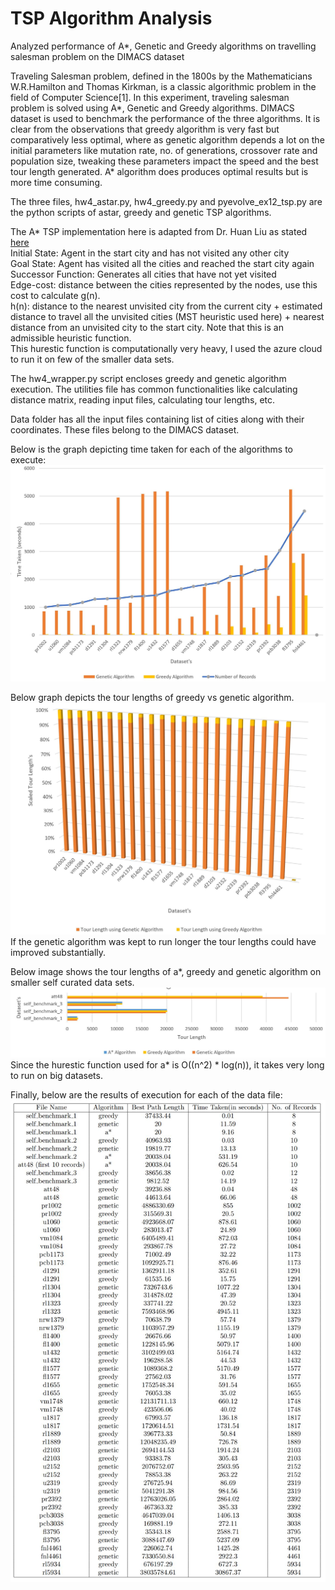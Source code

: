 # TSP Algorithm Analysis
Analyzed performance of A*, Genetic and Greedy algorithms on travelling salesman problem on the DIMACS dataset

Traveling Salesman problem, defined in the 1800s by the Mathematicians W.R.Hamilton and Thomas Kirkman, is a classic algorithmic problem
in the field of Computer Science[1]. In this experiment, traveling salesman problem is solved using A*, Genetic and Greedy algorithms.
DIMACS dataset is used to benchmark the performance of the three algorithms. It is clear from the observations that greedy algorithm is very
fast but comparatively less optimal, where as genetic algorithm depends a lot on the initial parameters like mutation rate, no. of generations,
crossover rate and population size, tweaking these parameters impact the speed and the best tour length generated. A* algorithm does produces
optimal results but is more time consuming.

The three files, hw4_astar.py, hw4_greedy.py and pyevolve_ex12_tsp.py are the python scripts of astar, greedy and genetic TSP algorithms.

The A* TSP implementation here is adapted from Dr. Huan Liu as stated <a href="http://www.public.asu.edu/~huanliu/AI04S/project1.htm">here</a><br />
Initial State: Agent in the start city and has not visited any other city<br />
Goal State: Agent has visited all the cities and reached the start city again<br />
Successor Function: Generates all cities that have not yet visited<br />
Edge-cost: distance between the cities represented by the nodes, use this cost to calculate g(n).<br />
h(n): distance to the nearest unvisited city from the current city + estimated distance to travel all the unvisited cities (MST heuristic used here) + nearest distance from an unvisited city to the start city. Note that this is an admissible heuristic function.<br />
This hurestic function is computationally very heavy, I used the azure cloud to run it on few of the smaller data sets.

The hw4_wrapper.py script encloses greedy and genetic algorithm execution. 
The utilities file has common functionalities like calculating distance matrix, reading input files, calculating tour lengths, etc.

Data folder has all the input files containing list of cities along with their coordinates. These files belong to the DIMACS dataset.

Below is the graph depicting time taken for each of the algorithms to execute:
<img src="https://github.com/shantanuspark/pathFindingAlgorithmAnalysis/blob/master/GreedyVsGenetic.jpg" />

Below graph depicts the tour lengths of greedy vs genetic algorithm. 
<img src="https://github.com/shantanuspark/pathFindingAlgorithmAnalysis/blob/master/GreedyVsGeneticTourLength.jpg" />
If the genetic algorithm was kept to run longer the tour lengths could have improved substantially.

Below image shows the tour lengths of a*, greedy and genetic algorithm on smaller self curated data sets.
<img src="https://github.com/shantanuspark/pathFindingAlgorithmAnalysis/blob/master/analysisOnSelfGeneratedData.jpg" />
Since the hurestic function used for a* is  O((n^2) * log(n)), it takes very long to run on big datasets.

Finally, below are the results of execution for each of the data file:
<img src="https://github.com/shantanuspark/pathFindingAlgorithmAnalysis/blob/master/result.JPG" />
